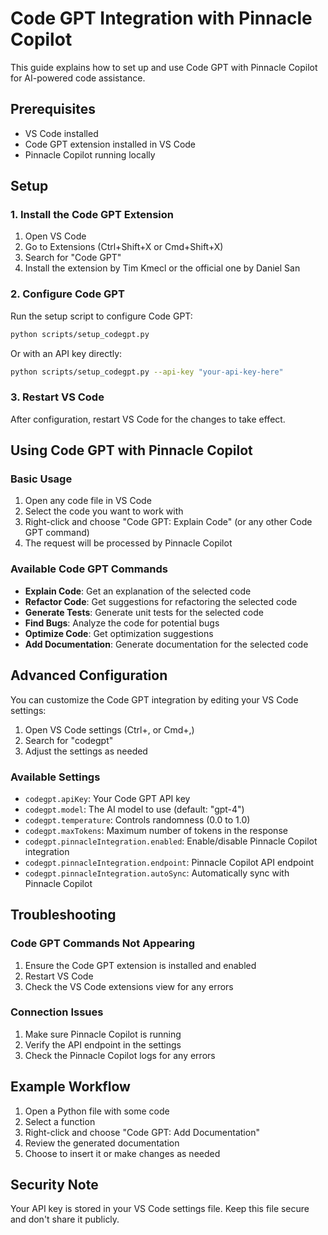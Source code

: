 # Code GPT Integration with Pinnacle Copilot

This guide explains how to set up and use Code GPT with Pinnacle Copilot for AI-powered code assistance.

## Prerequisites

- VS Code installed
- Code GPT extension installed in VS Code
- Pinnacle Copilot running locally

## Setup

### 1. Install the Code GPT Extension

1. Open VS Code
2. Go to Extensions (Ctrl+Shift+X or Cmd+Shift+X)
3. Search for "Code GPT"
4. Install the extension by Tim Kmecl or the official one by Daniel San

### 2. Configure Code GPT

Run the setup script to configure Code GPT:

```bash
python scripts/setup_codegpt.py
```

Or with an API key directly:

```bash
python scripts/setup_codegpt.py --api-key "your-api-key-here"
```

### 3. Restart VS Code

After configuration, restart VS Code for the changes to take effect.

## Using Code GPT with Pinnacle Copilot

### Basic Usage

1. Open any code file in VS Code
2. Select the code you want to work with
3. Right-click and choose "Code GPT: Explain Code" (or any other Code GPT command)
4. The request will be processed by Pinnacle Copilot

### Available Code GPT Commands

- **Explain Code**: Get an explanation of the selected code
- **Refactor Code**: Get suggestions for refactoring the selected code
- **Generate Tests**: Generate unit tests for the selected code
- **Find Bugs**: Analyze the code for potential bugs
- **Optimize Code**: Get optimization suggestions
- **Add Documentation**: Generate documentation for the selected code

## Advanced Configuration

You can customize the Code GPT integration by editing your VS Code settings:

1. Open VS Code settings (Ctrl+, or Cmd+,)
2. Search for "codegpt"
3. Adjust the settings as needed

### Available Settings

- `codegpt.apiKey`: Your Code GPT API key
- `codegpt.model`: The AI model to use (default: "gpt-4")
- `codegpt.temperature`: Controls randomness (0.0 to 1.0)
- `codegpt.maxTokens`: Maximum number of tokens in the response
- `codegpt.pinnacleIntegration.enabled`: Enable/disable Pinnacle Copilot integration
- `codegpt.pinnacleIntegration.endpoint`: Pinnacle Copilot API endpoint
- `codegpt.pinnacleIntegration.autoSync`: Automatically sync with Pinnacle Copilot

## Troubleshooting

### Code GPT Commands Not Appearing

1. Ensure the Code GPT extension is installed and enabled
2. Restart VS Code
3. Check the VS Code extensions view for any errors

### Connection Issues

1. Make sure Pinnacle Copilot is running
2. Verify the API endpoint in the settings
3. Check the Pinnacle Copilot logs for any errors

## Example Workflow

1. Open a Python file with some code
2. Select a function
3. Right-click and choose "Code GPT: Add Documentation"
4. Review the generated documentation
5. Choose to insert it or make changes as needed

## Security Note

Your API key is stored in your VS Code settings file. Keep this file secure and don't share it publicly.
